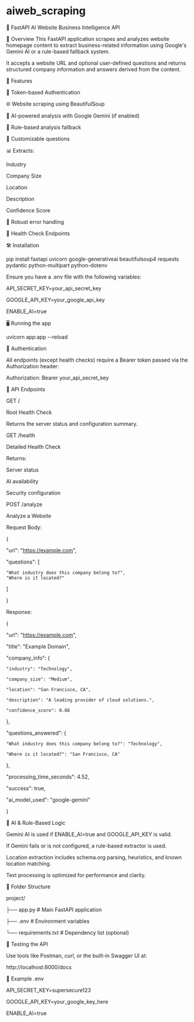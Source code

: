 # aiweb_scraping
📘 FastAPI AI Website Business Intelligence API

🧠 Overview
This FastAPI application scrapes and analyzes website homepage content to extract business-related information using Google's Gemini AI or a rule-based fallback system.

It accepts a website URL and optional user-defined questions and returns structured company information and answers derived from the content.

🚀 Features

🔐 Token-based Authentication

🌐 Website scraping using BeautifulSoup

🤖 AI-powered analysis with Google Gemini (if enabled)

🧠 Rule-based analysis fallback

📄 Customizable questions

📊 Extracts:

Industry

Company Size

Location

Description

Confidence Score

🔧 Robust error handling

🔄 Health Check Endpoints

🛠️ Installation

pip install fastapi uvicorn google-generativeai beautifulsoup4 requests pydantic python-multipart python-dotenv

Ensure you have a .env file with the following variables:

API_SECRET_KEY=your_api_secret_key

GOOGLE_API_KEY=your_google_api_key

ENABLE_AI=true


🖥️ Running the app

uvicorn app:app --reload


🔐 Authentication

All endpoints (except health checks) require a Bearer token passed via the Authorization header:

Authorization: Bearer your_api_secret_key


📡 API Endpoints

GET /

Root Health Check

Returns the server status and configuration summary.


GET /health

Detailed Health Check

Returns:

Server status

AI availability

Security configuration


POST /analyze

Analyze a Website

Request Body:

{

  "url": "https://example.com",
  
  "questions": [
  
    "What industry does this company belong to?",
    "Where is it located?"
    
  ]
  
}


Response:

{

  "url": "https://example.com",
  
  "title": "Example Domain",
  
  "company_info": {
  
    "industry": "Technology",
    
    "company_size": "Medium",
    
    "location": "San Francisco, CA",
    
    "description": "A leading provider of cloud solutions.",
    
    "confidence_score": 0.88
  },
  
  "questions_answered": {
  
    "What industry does this company belong to?": "Technology",
    
    "Where is it located?": "San Francisco, CA"
  },
  
  "processing_time_seconds": 4.52,
  
  "success": true,
  
  "ai_model_used": "google-gemini"
  
}


🤖 AI & Rule-Based Logic

Gemini AI is used if ENABLE_AI=true and GOOGLE_API_KEY is valid.

If Gemini fails or is not configured, a rule-based extractor is used.

Location extraction includes schema.org parsing, heuristics, and known location matching.

Text processing is optimized for performance and clarity.


📂 Folder Structure

project/

├── app.py        # Main FastAPI application

├── .env                  # Environment variables

└── requirements.txt      # Dependency list (optional)


🧪 Testing the API

Use tools like Postman, curl, or the built-in Swagger UI at:

http://localhost:8000/docs


📝 Example .env

API_SECRET_KEY=supersecure123

GOOGLE_API_KEY=your_google_key_here

ENABLE_AI=true
